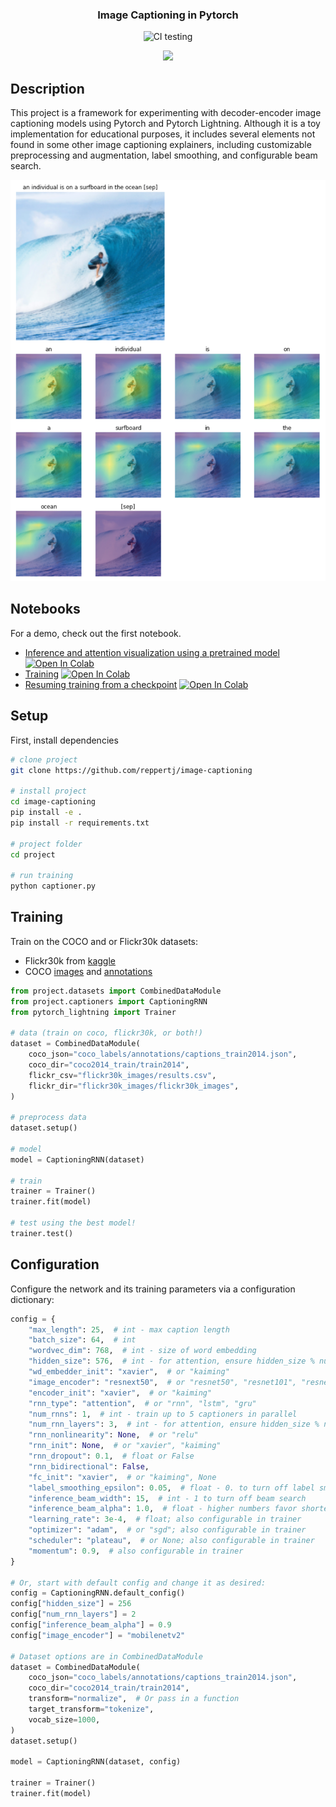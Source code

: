 <div align="center">

### Image Captioning in Pytorch

![CI testing](https://github.com/reppertj/image-captioning/workflows/CI%20testing/badge.svg)

<a href='http://www.recurse.com' title='Made with love at the Recurse Center'><img src='https://cloud.githubusercontent.com/assets/2883345/11325206/336ea5f4-9150-11e5-9e90-d86ad31993d8.png' height='20px'/></a>
</div>

## Description

This project is a framework for experimenting with decoder-encoder image captioning models using Pytorch and Pytorch Lightning. Although it is a toy implementation for educational purposes, it includes several elements not found in some other image captioning explainers, including customizable preprocessing and augmentation, label smoothing, and configurable beam search.

![Visualize attention weights for other pictures with the notebook below](weights-visuals.png)
## Notebooks

For a demo, check out the first notebook.

- [Inference and attention visualization using a pretrained model](https://colab.research.google.com/github/reppertj/image-captioning/blob/master/notebooks/visualizing_attention.ipynb) [![Open In Colab](https://colab.research.google.com/assets/colab-badge.svg)](https://colab.research.google.com/github/reppertj/image-captioning/blob/master/notebooks/visualizing_attention.ipynb)
- [Training](https://colab.research.google.com/github/reppertj/image-captioning/blob/master/notebooks/image_captioning_begin_training.ipynb) [![Open In Colab](https://colab.research.google.com/assets/colab-badge.svg)](https://colab.research.google.com/github/reppertj/image-captioning/blob/master/notebooks/image_captioning_begin_training.ipynb)
- [Resuming training from a checkpoint](https://colab.research.google.com/github/reppertj/image-captioning/blob/master/notebooks/image_captioning_resume_training.ipynb) [![Open In Colab](https://colab.research.google.com/assets/colab-badge.svg)](https://colab.research.google.com/github/reppertj/image-captioning/blob/master/notebooks/image_captioning_resume_training.ipynb)

## Setup

First, install dependencies

```bash
# clone project   
git clone https://github.com/reppertj/image-captioning

# install project   
cd image-captioning
pip install -e .   
pip install -r requirements.txt

# project folder
cd project

# run training
python captioner.py    
```

## Training

Train on the COCO and or Flickr30k datasets:

- Flickr30k from [kaggle](https://www.kaggle.com/hsankesara/flickr-image-dataset)
- COCO [images](http://images.cocodataset.org/zips/train2014.zip) and [annotations](http://images.cocodataset.org/annotations/annotations_trainval2014.zip)

```python
from project.datasets import CombinedDataModule
from project.captioners import CaptioningRNN
from pytorch_lightning import Trainer

# data (train on coco, flickr30k, or both!)
dataset = CombinedDataModule(
    coco_json="coco_labels/annotations/captions_train2014.json",
    coco_dir="coco2014_train/train2014",
    flickr_csv="flickr30k_images/results.csv",
    flickr_dir="flickr30k_images/flickr30k_images",
)

# preprocess data
dataset.setup()

# model
model = CaptioningRNN(dataset)

# train
trainer = Trainer()
trainer.fit(model)

# test using the best model!
trainer.test()
```

## Configuration

Configure the network and its training parameters via a configuration dictionary:

```python
config = {
    "max_length": 25,  # int - max caption length
    "batch_size": 64,  # int
    "wordvec_dim": 768,  # int - size of word embedding
    "hidden_size": 576,  # int - for attention, ensure hidden_size % num_rnn_layers == 0
    "wd_embedder_init": "xavier",  # or "kaiming"
    "image_encoder": "resnext50",  # or "resnet50", "resnet101", "resnet152", "mobilenetv2", "vgg16"
    "encoder_init": "xavier",  # or "kaiming"
    "rnn_type": "attention",  # or "rnn", "lstm", "gru"
    "num_rnns": 1,  # int - train up to 5 captioners in parallel
    "num_rnn_layers": 3,  # int - for attention, ensure hidden_size % num_rnn_layers == 0
    "rnn_nonlinearity": None,  # or "relu"
    "rnn_init": None,  # or "xavier", "kaiming"
    "rnn_dropout": 0.1,  # float or False
    "rnn_bidirectional": False,
    "fc_init": "xavier",  # or "kaiming", None
    "label_smoothing_epsilon": 0.05,  # float - 0. to turn off label smoothing
    "inference_beam_width": 15,  # int - 1 to turn off beam search
    "inference_beam_alpha": 1.0,  # float - higher numbers favor shorter captions
    "learning_rate": 3e-4,  # float; also configurable in trainer
    "optimizer": "adam",  # or "sgd"; also configurable in trainer
    "scheduler": "plateau",  # or None; also configurable in trainer
    "momentum": 0.9,  # also configurable in trainer
}

# Or, start with default config and change it as desired:
config = CaptioningRNN.default_config()
config["hidden_size"] = 256
config["num_rnn_layers"] = 2
config["inference_beam_alpha"] = 0.9
config["image_encoder"] = "mobilenetv2"

# Dataset options are in CombinedDataModule
dataset = CombinedDataModule(
    coco_json="coco_labels/annotations/captions_train2014.json",
    coco_dir="coco2014_train/train2014",
    transform="normalize",  # Or pass in a function
    target_transform="tokenize",
    vocab_size=1000,
)
dataset.setup()

model = CaptioningRNN(dataset, config)

trainer = Trainer()
trainer.fit(model)
```
